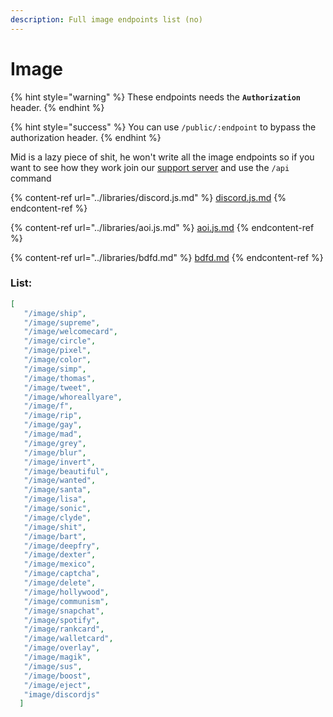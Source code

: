 ```yaml
---
description: Full image endpoints list (no)
---
```


# Image

{% hint style="warning" %}
These endpoints needs the **`Authorization`** header.
{% endhint %}

{% hint style="success" %}
You can use `/public/:endpoint` to bypass the authorization header.
{% endhint %}

Mid is a lazy piece of shit, he won't write all the image endpoints so if you want to see how they work join our [support server](https://discord.com/invite/3pT2WHG9EG) and use the `/api` command

{% content-ref url="../libraries/discord.js.md" %}
[discord.js.md](../libraries/discord.js.md)
{% endcontent-ref %}

{% content-ref url="../libraries/aoi.js.md" %}
[aoi.js.md](../libraries/aoi.js.md)
{% endcontent-ref %}

{% content-ref url="../libraries/bdfd.md" %}
[bdfd.md](../libraries/bdfd.md)
{% endcontent-ref %}

### List:

```json
[
   "/image/ship",
   "/image/supreme",
   "/image/welcomecard",
   "/image/circle",
   "/image/pixel",
   "/image/color",
   "/image/simp",
   "/image/thomas",
   "/image/tweet",
   "/image/whoreallyare",
   "/image/f",
   "/image/rip",
   "/image/gay",
   "/image/mad",
   "/image/grey",
   "/image/blur",
   "/image/invert",
   "/image/beautiful",
   "/image/wanted",
   "/image/santa",
   "/image/lisa",
   "/image/sonic",
   "/image/clyde",
   "/image/shit",
   "/image/bart",
   "/image/deepfry",
   "/image/dexter",
   "/image/mexico",
   "/image/captcha",
   "/image/delete",
   "/image/hollywood",
   "/image/communism",
   "/image/snapchat",
   "/image/spotify",
   "/image/rankcard",
   "/image/walletcard",
   "/image/overlay",
   "/image/magik",
   "/image/sus",
   "/image/boost",
   "/image/eject",
   "image/discordjs"
  ]
```
